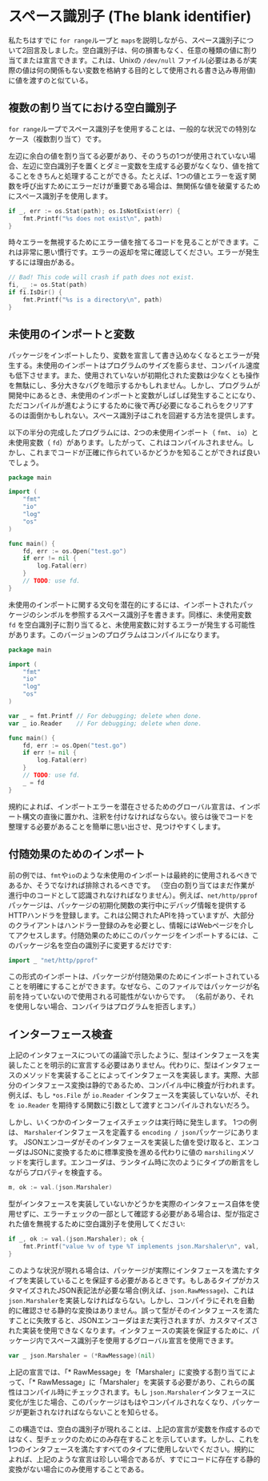 # スペース識別子 (The blank identifier)
私たちはすでに `for range`ループと `maps`を説明しながら、スペース識別子について2回言及しました。空白識別子は、何の損害もなく、任意の種類の値に割り当てまたは宣言できます。これは、Unixの `/dev/null` ファイル(必要はあるが実際の値は何の関係もない変数を格納する目的として使用される書き込み専用値)に値を渡すのと似ている。

## 複数の割り当てにおける空白識別子


`for range`ループでスペース識別子を使用することは、一般的な状況での特別なケース（複数割り当て）です。


左辺に余白の値を割り当てる必要があり、そのうちの1つが使用されていない場合、左辺に空白識別子を置くとダミー変数を生成する必要がなくなり、値を捨てることをきちんと処理することができる。たとえば、1つの値とエラーを返す関数を呼び出すためにエラーだけが重要である場合は、無関係な値を破棄するためにスペース識別子を使用します。

```go
if _, err := os.Stat(path); os.IsNotExist(err) {
	fmt.Printf("%s does not exist\n", path)
}
```

時々エラーを無視するためにエラー値を捨てるコードを見ることができます。これは非常に悪い慣行です。エラーの返却を常に確認してください。エラーが発生するには理由がある。

```go
// Bad! This code will crash if path does not exist.
fi, _ := os.Stat(path)
if fi.IsDir() {
    fmt.Printf("%s is a directory\n", path)
}
```

## 未使用のインポートと変数


パッケージをインポートしたり、変数を宣言して書き込めなくなるとエラーが発生する。未使用のインポートはプログラムのサイズを膨らませ、コンパイル速度も低下させます。また、使用されていないが初期化された変数は少なくとも操作を無駄にし、多分大きなバグを暗示するかもしれません。しかし、プログラムが開発中にあるとき、未使用のインポートと変数がしばしば発生することになり、ただコンパイルが進むようにするために後で再び必要になるこれらをクリアするのは面倒かもしれない。スペース識別子はこれを回避する方法を提供します。


以下の半分の完成したプログラムには、2つの未使用インポート（ `fmt`、 `io`）と未使用変数（ `fd`）があります。したがって、これはコンパイルされません。しかし、これまでコードが正確に作られているかどうかを知ることができれば良いでしょう。

```go
package main

import (
    "fmt"
    "io"
    "log"
    "os"
)

func main() {
    fd, err := os.Open("test.go")
    if err != nil {
        log.Fatal(err)
    }
    // TODO: use fd.
}
```

未使用のインポートに関する文句を潜在的にするには、インポートされたパッケージのシンボルを参照するスペース識別子を書きます。同様に、未使用変数 `fd` を空白識別子に割り当てると、未使用変数に対するエラーが発生する可能性があります。このバージョンのプログラムはコンパイルになります。

```go
package main

import (
    "fmt"
    "io"
    "log"
    "os"
)

var _ = fmt.Printf // For debugging; delete when done.
var _ io.Reader    // For debugging; delete when done.

func main() {
    fd, err := os.Open("test.go")
    if err != nil {
        log.Fatal(err)
    }
    // TODO: use fd.
    _ = fd
}
```


規約によれば、インポートエラーを潜在させるためのグローバル宣言は、インポート構文の直後に置かれ、注釈を付けなければならない。彼らは後でコードを整理する必要があることを簡単に思い出させ、見つけやすくします。

## 付随効果のためのインポート


前の例では、`fmt`や`io`のような未使用のインポートは最終的に使用されるべきであるか、そうでなければ排除されるべきです。 （空白の割り当てはまだ作業が進行中のコードとして認識されなければなりません）。例えば、`net/http/pprof`パッケージは、パッケージの初期化関数の実行中にデバッグ情報を提供するHTTPハンドラを登録します。これは公開されたAPIを持っていますが、大部分のクライアントはハンドラー登録のみを必要とし、情報にはWebページを介してアクセスします。付随効果のためにこのパッケージをインポートするには、このパッケージ名を空白の識別子に変更するだけです:

```go
import _ "net/http/pprof"
```

この形式のインポートは、パッケージが付随効果のためにインポートされていることを明確にすることができます。なぜなら、このファイルではパッケージが名前を持っていないので使用される可能性がないからです。 （名前があり、それを使用しない場合、コンパイラはプログラムを拒否します。）

## インターフェース検査


上記のインタフェースについての議論で示したように、型はインタフェースを実装したことを明示的に宣言する必要はありません。代わりに、型はインタフェースのメソッドを実装することによってインタフェースを実装します。実際、大部分のインタフェース変換は静的であるため、コンパイル中に検査が行われます。例えば、もし `*os.File` が `io.Reader` インタフェースを実装していないが、それを `io.Reader` を期待する関数に引数として渡すとコンパイルされないだろう。


しかし、いくつかのインターフェイスチェックは実行時に発生します。 1つの例は、 `Marshaler`インタフェースを定義する `encoding / json`パッケージにあります。 JSONエンコーダがそのインタフェースを実装した値を受け取ると、エンコーダはJSONに変換するために標準変換を進める代わりに値の `marshiling`メソッドを実行します。エンコーダは、ランタイム時に次のようにタイプの断言をしながらプロパティを検査する。

```go
m, ok := val.(json.Marshaler)
```


型がインタフェースを実装していないかどうかを実際のインタフェース自体を使用せずに、エラーチェックの一部として確認する必要がある場合は、型が指定された値を無視するために空白識別子を使用してください:

```go
if _, ok := val.(json.Marshaler); ok {
    fmt.Printf("value %v of type %T implements json.Marshaler\n", val, val)
}
```


このような状況が現れる場合は、パッケージが実際にインタフェースを満たすタイプを実装していることを保証する必要があるときです。もしあるタイプがカスタマイズされたJSON表記法が必要な場合(例えば、`json.RawMessage`)、これは`json.Marshaler`を実装しなければならない。しかし、コンパイラにそれを自動的に確認させる静的な変換はありません。誤って型がそのインタフェースを満たすことに失敗すると、JSONエンコーダはまだ実行されますが、カスタマイズされた実装を使用できなくなります。インタフェースの実装を保証するために、パッケージ内でスペース識別子を使用するグローバル宣言を使用できます。

```go
var _ json.Marshaler = (*RawMessage)(nil)
```

上記の宣言では、「* RawMessage」を「Marshaler」に変換する割り当てによって、「* RawMessage」に「Marshaler」を実装する必要があり、これらの属性はコンパイル時にチェックされます。もし `json.Marshaler`インタフェースに変化が生じた場合、このパッケージはもはやコンパイルされなくなり、パッケージが更新されなければならないことを知らせる。


この構造では、空白の識別子が現れることは、上記の宣言が変数を作成するのではなく、型チェックのためにのみ存在することを示しています。しかし、これを1つのインタフェースを満たすすべてのタイプに使用しないでください。規約によれば、上記のような宣言は珍しい場合であるが、すでにコードに存在する静的変換がない場合にのみ使用することである。

